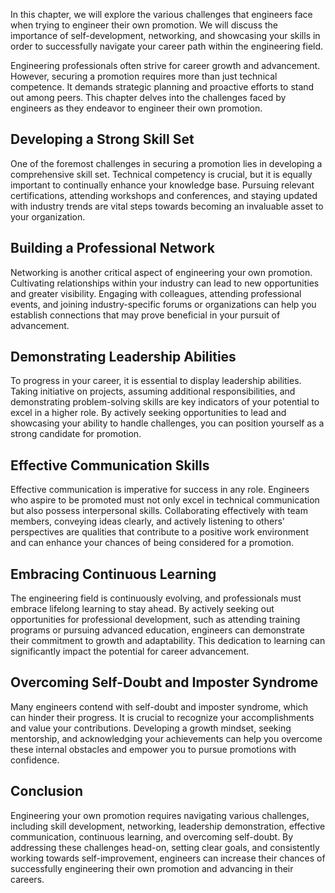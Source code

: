 
In this chapter, we will explore the various challenges that engineers face when trying to engineer their own promotion. We will discuss the importance of self-development, networking, and showcasing your skills in order to successfully navigate your career path within the engineering field.

Engineering professionals often strive for career growth and advancement. However, securing a promotion requires more than just technical competence. It demands strategic planning and proactive efforts to stand out among peers. This chapter delves into the challenges faced by engineers as they endeavor to engineer their own promotion.

Developing a Strong Skill Set
-----------------------------

One of the foremost challenges in securing a promotion lies in developing a comprehensive skill set. Technical competency is crucial, but it is equally important to continually enhance your knowledge base. Pursuing relevant certifications, attending workshops and conferences, and staying updated with industry trends are vital steps towards becoming an invaluable asset to your organization.

Building a Professional Network
-------------------------------

Networking is another critical aspect of engineering your own promotion. Cultivating relationships within your industry can lead to new opportunities and greater visibility. Engaging with colleagues, attending professional events, and joining industry-specific forums or organizations can help you establish connections that may prove beneficial in your pursuit of advancement.

Demonstrating Leadership Abilities
----------------------------------

To progress in your career, it is essential to display leadership abilities. Taking initiative on projects, assuming additional responsibilities, and demonstrating problem-solving skills are key indicators of your potential to excel in a higher role. By actively seeking opportunities to lead and showcasing your ability to handle challenges, you can position yourself as a strong candidate for promotion.

Effective Communication Skills
------------------------------

Effective communication is imperative for success in any role. Engineers who aspire to be promoted must not only excel in technical communication but also possess interpersonal skills. Collaborating effectively with team members, conveying ideas clearly, and actively listening to others' perspectives are qualities that contribute to a positive work environment and can enhance your chances of being considered for a promotion.

Embracing Continuous Learning
-----------------------------

The engineering field is continuously evolving, and professionals must embrace lifelong learning to stay ahead. By actively seeking out opportunities for professional development, such as attending training programs or pursuing advanced education, engineers can demonstrate their commitment to growth and adaptability. This dedication to learning can significantly impact the potential for career advancement.

Overcoming Self-Doubt and Imposter Syndrome
-------------------------------------------

Many engineers contend with self-doubt and imposter syndrome, which can hinder their progress. It is crucial to recognize your accomplishments and value your contributions. Developing a growth mindset, seeking mentorship, and acknowledging your achievements can help you overcome these internal obstacles and empower you to pursue promotions with confidence.

Conclusion
----------

Engineering your own promotion requires navigating various challenges, including skill development, networking, leadership demonstration, effective communication, continuous learning, and overcoming self-doubt. By addressing these challenges head-on, setting clear goals, and consistently working towards self-improvement, engineers can increase their chances of successfully engineering their own promotion and advancing in their careers.
